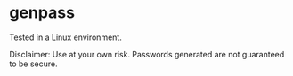 # genpass

Tested in a Linux environment.

Disclaimer: Use at your own risk. Passwords generated are not guaranteed to be secure. 
